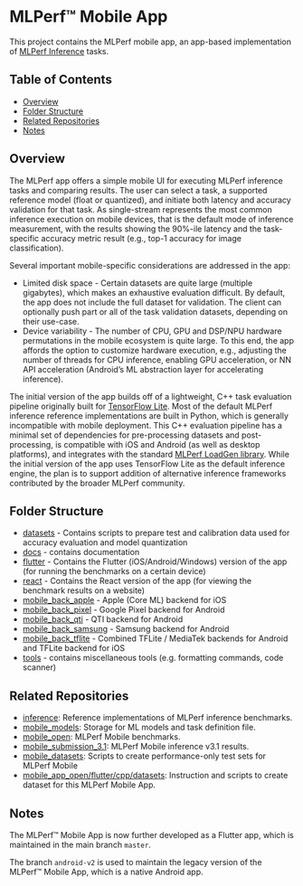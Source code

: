 # MLPerf™ Mobile App

This project contains the MLPerf mobile app, an app-based implementation of
[MLPerf Inference](https://github.com/mlperf/inference) tasks.

## Table of Contents

* [Overview](#overview)
* [Folder Structure](#folder-structure)
* [Related Repositories](#related-repositories)
* [Notes](#notes)

## Overview

The MLPerf app offers a simple mobile UI for executing MLPerf inference tasks
and comparing results. The user can select a task, a supported reference model
(float or quantized), and initiate both latency and accuracy validation for that
task. As single-stream represents the most common inference execution on mobile
devices, that is the default mode of inference measurement, with the results
showing the 90%-ile latency and the task-specific accuracy metric result (e.g.,
top-1 accuracy for image classification).

Several important mobile-specific considerations are addressed in the app:

* Limited disk space - Certain datasets are quite large (multiple gigabytes),
    which makes an exhaustive evaluation difficult. By default, the app does not
    include the full dataset for validation. The client can optionally push part
    or all of the task validation datasets, depending on their use-case.
* Device variability - The number of CPU, GPU and DSP/NPU hardware
    permutations in the mobile ecosystem is quite large. To this end, the app
    affords the option to customize hardware execution, e.g., adjusting the
    number of threads for CPU inference, enabling GPU acceleration, or NN API
    acceleration (Android’s ML abstraction layer for accelerating inference).

The initial version of the app builds off of a lightweight, C++ task evaluation
pipeline originally built for
[TensorFlow Lite](https://www.tensorflow.org/lite/). Most of the default MLPerf
inference reference implementations are built in Python, which is generally
incompatible with mobile deployment. This C++ evaluation pipeline has a minimal
set of dependencies for pre-processing datasets and post-processing, is
compatible with iOS and Android (as well as desktop platforms), and integrates
with the standard
[MLPerf LoadGen library](https://github.com/mlperf/inference/tree/master/loadgen).
While the initial version of the app uses TensorFlow Lite as the default
inference engine, the plan is to support addition of alternative inference
frameworks contributed by the broader MLPerf community.

## Folder Structure

* [datasets](./datasets) - Contains scripts to prepare test and calibration data used for accuracy evaluation and model quantization
* [docs](./docs) - contains documentation
* [flutter](./flutter) - Contains the Flutter (iOS/Android/Windows) version of the app (for running the benchmarks on a certain device)
* [react](./react) - Contains the React version of the app (for viewing the benchmark results on a website)
* [mobile_back_apple](./mobile_back_apple) - Apple (Core ML) backend for iOS
* [mobile_back_pixel](./mobile_back_pixel) - Google Pixel backend for Android
* [mobile_back_qti](./mobile_back_qti) - QTI backend for Android
* [mobile_back_samsung](./mobile_back_samsung) - Samsung backend for Android
* [mobile_back_tflite](./mobile_back_tflite) - Combined TFLite / MediaTek backends for Android and TFLite backend for iOS
* [tools](./tools) - contains miscellaneous tools (e.g. formatting commands, code scanner)

## Related Repositories

* [inference](https://github.com/mlcommons/inference): Reference implementations of MLPerf inference benchmarks.
* [mobile_models](https://github.com/mlcommons/mobile_models): Storage for ML models and task definition file.
* [mobile_open](https://github.com/mlcommons/mobile_open): MLPerf Mobile benchmarks.
* [mobile_submission_3.1](https://github.com/mlcommons/mobile_results_v3.1): MLPerf Mobile inference v3.1 results.
* [mobile_datasets](https://github.com/mlcommons/mobile_datasets): Scripts to create performance-only test sets for
  MLPerf Mobile
* [mobile_app_open/flutter/cpp/datasets](https://github.com/mlcommons/mobile_app_open/tree/master/flutter/cpp/datasets):
  Instruction and scripts to create dataset for this MLPerf Mobile App.

## Notes

The MLPerf™ Mobile App is now further developed as a Flutter app,
which is maintained in the main branch `master`.

The branch `android-v2` is used to maintain the legacy version of the MLPerf™ Mobile App,
which is a native Android app.
